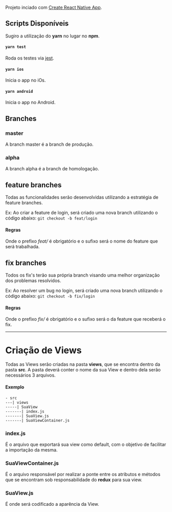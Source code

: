 Projeto inciado com [Create React Native App](https://github.com/react-community/create-react-native-app).

## Scripts Disponíveis

Sugiro a utilização do **yarn** no lugar no **npm**.

#### `yarn test`

Roda os testes via [jest](https://github.com/facebook/jest).

#### `yarn ios`

Inicia o app no iOs.

#### `yarn android`

Inicia o app no Android.

## Branches

### master
A branch master é a branch de produção.

### alpha
A branch alpha é a branch de homologação.

## feature branches
Todas as funcionalidades serão desenvolvidas utilizando a estratégia de feature branches.

Ex: Ao criar a feature de login, será criado uma nova branch utilizando o código abaixo:
`git checkout -b feat/login`

#### Regras
Onde o prefixo *feat/* é obrigatório e o sufixo será o nome do feature que será trabalhada.

## fix branches
Todos os fix's terão sua própria branch visando uma melhor organização dos problemas resolvidos.

Ex: Ao resolver um bug no login, será criado uma nova branch utilizando o código abaixo:
`git checkout -b fix/login`

#### Regras
Onde o prefixo *fix/* é obrigatório e o sufixo será o da feature que receberá o fix.

___

# Criação de Views

Todas as Views serão criadas na pasta **views**, que se encontra dentro da pasta **src**.
A pasta deverá conter o nome da sua View e dentro dela serão necessários 3 arquivos.

#### Exemplo


```
- src
---| views
-----| SuaView
-------| index.js
-------| SuaView.js
-------| SuaViewContainer.js
```

### index.js
É o arquivo que exportará sua view como default, com o objetivo de facilitar a importação da mesma.

### SuaViewContainer.js
É o arquivo responsável por realizar a ponte entre os atributos e métodos que se encontram sob responsabilidade do **redux** para sua view.

### SuaView.js
É onde será codificado a aparência da View.
